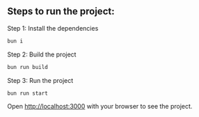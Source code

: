 ## Steps to run the project:

Step 1: Install the dependencies
```bash
bun i
```

Step 2: Build the project
```bash
bun run build
```

Step 3: Run the project
```bash
bun run start
```

Open [http://localhost:3000](http://localhost:3000) with your browser to see the project.
